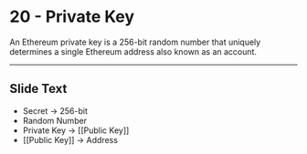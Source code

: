 # 20 - Private Key

An Ethereum private key is a 256-bit random number that uniquely determines a single Ethereum address also known as an account.

---
## Slide Text
- Secret -> 256-bit
- Random Number
- Private Key -> [[Public Key]]
- [[Public Key]] -> Address